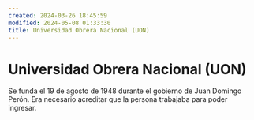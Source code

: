 ```yaml
---
created: 2024-03-26 18:45:59
modified: 2024-05-08 01:33:30
title: Universidad Obrera Nacional (UON)
---
```


# Universidad Obrera Nacional (UON)

Se funda el 19 de agosto de 1948 durante el gobierno de Juan Domingo Perón. Era necesario acreditar que la persona trabajaba para poder ingresar.
